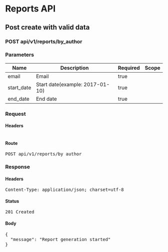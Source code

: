 # Reports API

## Post create with valid data

### POST api/v1/reports/by_author

### Parameters

| Name | Description | Required | Scope |
|------|-------------|----------|-------|
| email | Email | true |  |
| start_date | Start date(example: 2017-01-10) | true |  |
| end_date | End date | true |  |

### Request

#### Headers

<pre></pre>

#### Route

<pre>POST api/v1/reports/by_author</pre>

### Response

#### Headers

<pre>Content-Type: application/json; charset=utf-8</pre>

#### Status

<pre>201 Created</pre>

#### Body

<pre>{
  "message": "Report generation started"
}</pre>
